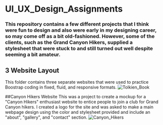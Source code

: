 # UI_UX_Design_Assignments
### This repository contains a few different projects that I think were fun to design and also were early in my designing career, so may come off as a bit old-fashioned. However, some of the clients, such as the Grand Canyon Hikers, supplied a stylesheet that were stuck to and still turned out well despite seeming a bit amateur.

## 3 Website Layout
This folder contains three separate websites that were used to practice Boostrap coding in fixed, fluid, and responsive formats.
![Tolkien_Book](https://github.com/MWKDawes/UI_UX_Design_Assignments/assets/152348123/224ad2c6-f8bd-41e8-b61b-304f4cf01ac9)

##Canyon Hikers Website
This was a project to create a mockup for a "Canyon Hikers" enthusiast website to entice people to join a club for Grand Canyon hikers. I created a logo for the site and was asked to make a main webpage design using the color and stylesheet provided and include an "about", "gallery", and "contact" section.
![Canyon_Hikers](https://github.com/MWKDawes/UI_UX_Design_Assignments/assets/152348123/bafecffc-1b2d-4516-81bc-763c0162f3b4)
